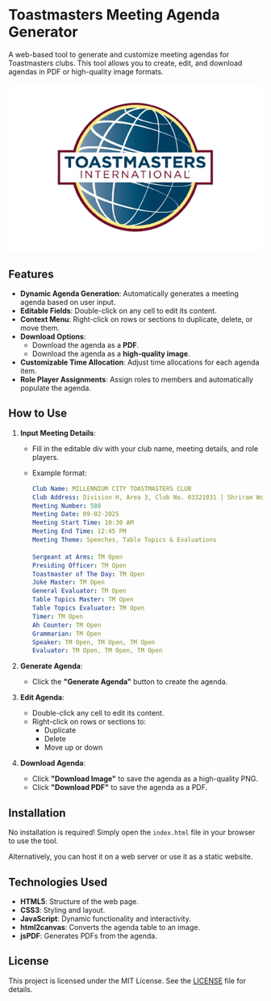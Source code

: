 # Toastmasters Meeting Agenda Generator

A web-based tool to generate and customize meeting agendas for  Toastmasters clubs. This tool allows you to create, edit, and download  agendas in PDF or high-quality image formats.

![Toastmasters Agenda Generator](https://raw.githubusercontent.com/rahulkg31/toastmasters-agenda-generator/main/logo.png)

## Features

- **Dynamic Agenda Generation**: Automatically generates a meeting agenda based on user input.
- **Editable Fields**: Double-click on any cell to edit its content.
- **Context Menu**: Right-click on rows or sections to duplicate, delete, or move them.
- **Download Options**:
  - Download the agenda as a **PDF**.
  - Download the agenda as a **high-quality image**.
- **Customizable Time Allocation**: Adjust time allocations for each agenda item.
- **Role Player Assignments**: Assign roles to members and automatically populate the agenda.

## How to Use

1. **Input Meeting Details**:

   - Fill in the editable div with your club name, meeting details, and role players.

   - Example format:

     ```yaml
     Club Name: MILLENNIUM CITY TOASTMASTERS CLUB
     Club Address: Division H, Area 3, Club No. 03321031 | Shriram Wonder Years School, Sector 46, Gurgaon
     Meeting Number: 588
     Meeting Date: 09-02-2025
     Meeting Start Time: 10:30 AM
     Meeting End Time: 12:45 PM
     Meeting Theme: Speeches, Table Topics & Evaluations
     
     Sergeant at Arms: TM Open
     Presiding Officer: TM Open
     Toastmaster of The Day: TM Open
     Joke Master: TM Open
     General Evaluator: TM Open
     Table Topics Master: TM Open
     Table Topics Evaluator: TM Open
     Timer: TM Open
     Ah Counter: TM Open
     Grammarian: TM Open
     Speaker: TM Open, TM Open, TM Open
     Evaluator: TM Open, TM Open, TM Open
     ```

2. **Generate Agenda**:

   - Click the **"Generate Agenda"** button to create the agenda.

3. **Edit Agenda**:

   - Double-click any cell to edit its content.
   - Right-click on rows or sections to:
     - Duplicate
     - Delete
     - Move up or down

4. **Download Agenda**:

   - Click **"Download Image"** to save the agenda as a high-quality PNG.
   - Click **"Download PDF"** to save the agenda as a PDF.

## Installation

No installation is required! Simply open the `index.html` file in your browser to use the tool.

Alternatively, you can host it on a web server or use it as a static website.

## Technologies Used

- **HTML5**: Structure of the web page.
- **CSS3**: Styling and layout.
- **JavaScript**: Dynamic functionality and interactivity.
- **html2canvas**: Converts the agenda table to an image.
- **jsPDF**: Generates PDFs from the agenda.

## License

This project is licensed under the MIT License. See the [LICENSE](https://chat.deepseek.com/a/chat/s/LICENSE) file for details.
